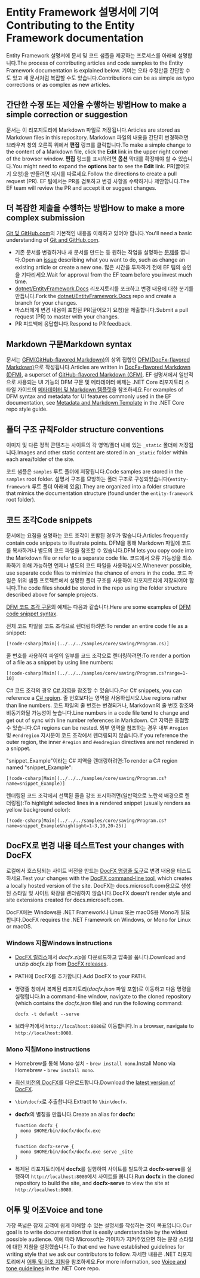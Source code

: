# <a name="contributing-to-the-entity-framework-documentation"></a><span data-ttu-id="a23e5-101">Entity Framework 설명서에 기여</span><span class="sxs-lookup"><span data-stu-id="a23e5-101">Contributing to the Entity Framework documentation</span></span>

<span data-ttu-id="a23e5-102">Entity Framework 설명서에 문서 및 코드 샘플을 제공하는 프로세스를 아래에 설명합니다.</span><span class="sxs-lookup"><span data-stu-id="a23e5-102">The process of contributing articles and code samples to the Entity Framework documentation is explained below.</span></span> <span data-ttu-id="a23e5-103">기여는 오타 수정만큼 간단할 수도 있고 새 문서처럼 복잡할 수도 있습니다.</span><span class="sxs-lookup"><span data-stu-id="a23e5-103">Contributions can be as simple as typo corrections or as complex as new articles.</span></span>

## <a name="how-to-make-a-simple-correction-or-suggestion"></a><span data-ttu-id="a23e5-104">간단한 수정 또는 제안을 수행하는 방법</span><span class="sxs-lookup"><span data-stu-id="a23e5-104">How to make a simple correction or suggestion</span></span>

<span data-ttu-id="a23e5-105">문서는 이 리포지토리에 Markdown 파일로 저장됩니다.</span><span class="sxs-lookup"><span data-stu-id="a23e5-105">Articles are stored as Markdown files in this repository.</span></span> <span data-ttu-id="a23e5-106">Markdown 파일의 내용을 간단히 변경하려면 브라우저 창의 오른쪽 위에서 **편집** 링크를 클릭합니다.</span><span class="sxs-lookup"><span data-stu-id="a23e5-106">To make a simple change to the content of a Markdown file, click the **Edit** link in the upper right corner of the browser window.</span></span> <span data-ttu-id="a23e5-107">**편집** 링크를 표시하려면 **옵션** 막대를 확장해야 할 수 있습니다.</span><span class="sxs-lookup"><span data-stu-id="a23e5-107">You might need to expand the **options** bar to see the **Edit** link.</span></span> <span data-ttu-id="a23e5-108">PR(끌어오기 요청)을 만들려면 지시를 따르세요.</span><span class="sxs-lookup"><span data-stu-id="a23e5-108">Follow the directions to create a pull request (PR).</span></span> <span data-ttu-id="a23e5-109">EF 팀에서는 PR을 검토하고 변경 사항을 수락하거나 제안합니다.</span><span class="sxs-lookup"><span data-stu-id="a23e5-109">The EF team will review the PR and accept it or suggest changes.</span></span>

## <a name="how-to-make-a-more-complex-submission"></a><span data-ttu-id="a23e5-110">더 복잡한 제출을 수행하는 방법</span><span class="sxs-lookup"><span data-stu-id="a23e5-110">How to make a more complex submission</span></span>

<span data-ttu-id="a23e5-111">[Git 및 GitHub.com](https://guides.github.com/activities/hello-world/)의 기본적인 내용을 이해하고 있어야 합니다.</span><span class="sxs-lookup"><span data-stu-id="a23e5-111">You'll need a basic understanding of [Git and GitHub.com](https://guides.github.com/activities/hello-world/).</span></span>

* <span data-ttu-id="a23e5-112">기존 문서를 변경하거나 새 문서를 만드는 등 원하는 작업을 설명하는 [문제](https://github.com/dotnet/EntityFramework.Docs/issues/new)를 엽니다.</span><span class="sxs-lookup"><span data-stu-id="a23e5-112">Open an [issue](https://github.com/dotnet/EntityFramework.Docs/issues/new) describing what you want to do, such as change an existing article or create a new one.</span></span> <span data-ttu-id="a23e5-113">많은 시간을 투자하기 전에 EF 팀의 승인을 기다리세요.</span><span class="sxs-lookup"><span data-stu-id="a23e5-113">Wait for approval from the EF team before you invest much time.</span></span>
* <span data-ttu-id="a23e5-114">[dotnet/EntityFramework.Docs](https://github.com/dotnet/EntityFramework.Docs/) 리포지토리를 포크하고 변경 내용에 대한 분기를 만듭니다.</span><span class="sxs-lookup"><span data-stu-id="a23e5-114">Fork the [dotnet/EntityFramework.Docs](https://github.com/dotnet/EntityFramework.Docs/) repo and create a branch for your changes.</span></span>
* <span data-ttu-id="a23e5-115">마스터에게 변경 내용이 포함된 PR(끌어오기 요청)을 제출합니다.</span><span class="sxs-lookup"><span data-stu-id="a23e5-115">Submit a pull request (PR) to master with your changes.</span></span>
* <span data-ttu-id="a23e5-116">PR 피드백에 응답합니다.</span><span class="sxs-lookup"><span data-stu-id="a23e5-116">Respond to PR feedback.</span></span>

## <a name="markdown-syntax"></a><span data-ttu-id="a23e5-117">Markdown 구문</span><span class="sxs-lookup"><span data-stu-id="a23e5-117">Markdown syntax</span></span>

<span data-ttu-id="a23e5-118">문서는 [GFM(GitHub-flavored Markdown)](https://guides.github.com/features/mastering-markdown/)의 상위 집합인 [DFM(DocFx-flavored Markdown)](http://dotnet.github.io/docfx/spec/docfx_flavored_markdown.html)으로 작성됩니다.</span><span class="sxs-lookup"><span data-stu-id="a23e5-118">Articles are written in [DocFx-flavored Markdown (DFM)](http://dotnet.github.io/docfx/spec/docfx_flavored_markdown.html), a superset of [GitHub-flavored Markdown (GFM)](https://guides.github.com/features/mastering-markdown/).</span></span> <span data-ttu-id="a23e5-119">EF 설명서에서 일반적으로 사용되는 UI 기능의 DFM 구문 및 메타데이터 예제는 .NET Core 리포지토리 스타일 가이드의 [메타데이터 및 Markdown 템플릿](https://github.com/dotnet/docs/blob/master/styleguide/template.md)을 참조하세요.</span><span class="sxs-lookup"><span data-stu-id="a23e5-119">For examples of DFM syntax and metadata for UI features commonly used in the EF documentation, see [Metadata and Markdown Template](https://github.com/dotnet/docs/blob/master/styleguide/template.md) in the .NET Core repo style guide.</span></span>

## <a name="folder-structure-conventions"></a><span data-ttu-id="a23e5-120">폴더 구조 규칙</span><span class="sxs-lookup"><span data-stu-id="a23e5-120">Folder structure conventions</span></span>

<span data-ttu-id="a23e5-121">이미지 및 다른 정적 콘텐츠는 사이트의 각 영역/폴더 내에 있는 `_static` 폴더에 저장됩니다.</span><span class="sxs-lookup"><span data-stu-id="a23e5-121">Images and other static content are stored in an `_static` folder within each area/folder of the site.</span></span>

<span data-ttu-id="a23e5-122">코드 샘플은 `samples` 루트 폴더에 저장됩니다.</span><span class="sxs-lookup"><span data-stu-id="a23e5-122">Code samples are stored in the `samples` root folder.</span></span> <span data-ttu-id="a23e5-123">설명서 구조를 모방하는 폴더 구조로 구성되었습니다(`entity-framework` 루트 폴더 아래에 있음).</span><span class="sxs-lookup"><span data-stu-id="a23e5-123">They are organized into a folder structure that mimics the documentation structure (found under the `entity-framework` root folder).</span></span>

## <a name="code-snippets"></a><span data-ttu-id="a23e5-124">코드 조각</span><span class="sxs-lookup"><span data-stu-id="a23e5-124">Code snippets</span></span>

<span data-ttu-id="a23e5-125">문서에는 요점을 설명하는 코드 조각이 포함된 경우가 많습니다.</span><span class="sxs-lookup"><span data-stu-id="a23e5-125">Articles frequently contain code snippets to illustrate points.</span></span> <span data-ttu-id="a23e5-126">DFM을 통해 Markdown 파일에 코드를 복사하거나 별도의 코드 파일을 참조할 수 있습니다.</span><span class="sxs-lookup"><span data-stu-id="a23e5-126">DFM lets you copy code into the Markdown file or refer to a separate code file.</span></span> <span data-ttu-id="a23e5-127">코드에서 오류 가능성을 최소화하기 위해 가능하면 언제나 별도의 코드 파일을 사용하십시오.</span><span class="sxs-lookup"><span data-stu-id="a23e5-127">Whenever possible, use separate code files to minimize the chance of errors in the code.</span></span> <span data-ttu-id="a23e5-128">코드 파일은 위의 샘플 프로젝트에서 설명한 폴더 구조를 사용하여 리포지토리에 저장되어야 합니다.</span><span class="sxs-lookup"><span data-stu-id="a23e5-128">The code files should be stored in the repo using the folder structure described above for sample projects.</span></span>

<span data-ttu-id="a23e5-129">[DFM 코드 조각 구문](http://dotnet.github.io/docfx/spec/docfx_flavored_markdown.html#code-snippet)의 예제는 다음과 같습니다.</span><span class="sxs-lookup"><span data-stu-id="a23e5-129">Here are some examples of [DFM code snippet syntax](http://dotnet.github.io/docfx/spec/docfx_flavored_markdown.html#code-snippet).</span></span>

<span data-ttu-id="a23e5-130">전체 코드 파일을 코드 조각으로 렌더링하려면:</span><span class="sxs-lookup"><span data-stu-id="a23e5-130">To render an entire code file as a snippet:</span></span>

``` none
[!code-csharp[Main](../../../samples/core/saving/Program.cs)]
```

<span data-ttu-id="a23e5-131">줄 번호를 사용하여 파일의 일부를 코드 조각으로 렌더링하려면:</span><span class="sxs-lookup"><span data-stu-id="a23e5-131">To render a portion of a file as a snippet by using line numbers:</span></span>

``` none
[!code-csharp[Main](../../../samples/core/saving/Program.cs?range=1-10]
```

<span data-ttu-id="a23e5-132">C# 코드 조각의 경우 [C# 지역](https://msdn.microsoft.com/library/9a1ybwek.aspx)을 참조할 수 있습니다.</span><span class="sxs-lookup"><span data-stu-id="a23e5-132">For C# snippets, you can reference a [C# region](https://msdn.microsoft.com/library/9a1ybwek.aspx).</span></span> <span data-ttu-id="a23e5-133">줄 번호보다는 영역을 사용하십시오.</span><span class="sxs-lookup"><span data-stu-id="a23e5-133">Use regions rather than line numbers.</span></span> <span data-ttu-id="a23e5-134">코드 파일의 줄 번호는 변경되거나, Markdown의 줄 번호 참조와 비동기화될 가능성이 높습니다.</span><span class="sxs-lookup"><span data-stu-id="a23e5-134">Line numbers in a code file tend to change and get out of sync with line number references in Markdown.</span></span> <span data-ttu-id="a23e5-135">C# 지역은 중첩할 수 있습니다.</span><span class="sxs-lookup"><span data-stu-id="a23e5-135">C# regions can be nested.</span></span> <span data-ttu-id="a23e5-136">외부 영역을 참조하는 경우 내부 `#region` 및 `#endregion` 지시문이 코드 조각에서 렌더링되지 않습니다.</span><span class="sxs-lookup"><span data-stu-id="a23e5-136">If you reference the outer region, the inner `#region` and `#endregion` directives are not rendered in a snippet.</span></span>

<span data-ttu-id="a23e5-137">"snippet_Example"이라는 C# 지역을 렌더링하려면:</span><span class="sxs-lookup"><span data-stu-id="a23e5-137">To render a C# region named "snippet_Example":</span></span>

``` none
[!code-csharp[Main](../../../samples/core/saving/Program.cs?name=snippet_Example)]
```

<span data-ttu-id="a23e5-138">렌더링된 코드 조각에서 선택된 줄을 강조 표시하려면(일반적으로 노란색 배경으로 렌더링됨):</span><span class="sxs-lookup"><span data-stu-id="a23e5-138">To highlight selected lines in a rendered snippet (usually renders as yellow background color):</span></span>

``` none
[!code-csharp[Main](../../../samples/core/saving/Program.cs?name=snippet_Example&highlight=1-3,10,20-25)]
```

## <a name="test-your-changes-with-docfx"></a><span data-ttu-id="a23e5-139">DocFX로 변경 내용 테스트</span><span class="sxs-lookup"><span data-stu-id="a23e5-139">Test your changes with DocFX</span></span>

<span data-ttu-id="a23e5-140">로컬에서 호스팅되는 사이트 버전을 만드는 [DocFX 명령줄 도구](https://dotnet.github.io/docfx/tutorial/docfx_getting_started.html#2-use-docfx-as-a-command-line-tool)로 변경 내용을 테스트하세요.</span><span class="sxs-lookup"><span data-stu-id="a23e5-140">Test your changes with the [DocFX command-line tool](https://dotnet.github.io/docfx/tutorial/docfx_getting_started.html#2-use-docfx-as-a-command-line-tool), which creates a locally hosted version of the site.</span></span> <span data-ttu-id="a23e5-141">DocFX는 docs.microsoft.com용으로 생성된 스타일 및 사이트 확장을 렌더링하지 않습니다.</span><span class="sxs-lookup"><span data-stu-id="a23e5-141">DocFX doesn't render style and site extensions created for docs.microsoft.com.</span></span>

<span data-ttu-id="a23e5-142">DocFX에는 Windows용 .NET Framework나 Linux 또는 macOS용 Mono가 필요합니다.</span><span class="sxs-lookup"><span data-stu-id="a23e5-142">DocFX requires the .NET Framework on Windows, or Mono for Linux or macOS.</span></span>

### <a name="windows-instructions"></a><span data-ttu-id="a23e5-143">Windows 지침</span><span class="sxs-lookup"><span data-stu-id="a23e5-143">Windows instructions</span></span>

* <span data-ttu-id="a23e5-144">[DocFX 릴리스](https://github.com/dotnet/docfx/releases)에서 *docfx.zip*을 다운로드하고 압축을 풉니다.</span><span class="sxs-lookup"><span data-stu-id="a23e5-144">Download and unzip *docfx.zip* from [DocFX releases](https://github.com/dotnet/docfx/releases).</span></span>
* <span data-ttu-id="a23e5-145">PATH에 DocFX를 추가합니다.</span><span class="sxs-lookup"><span data-stu-id="a23e5-145">Add DocFX to your PATH.</span></span>
* <span data-ttu-id="a23e5-146">명령줄 창에서 복제된 리포지토리(*docfx.json* 파일 포함)로 이동하고 다음 명령을 실행합니다.</span><span class="sxs-lookup"><span data-stu-id="a23e5-146">In a command-line window, navigate to the cloned repository (which contains the *docfx.json* file) and run the following command:</span></span>

   ``` console
   docfx -t default --serve
   ```

* <span data-ttu-id="a23e5-147">브라우저에서 `http://localhost:8080`로 이동합니다.</span><span class="sxs-lookup"><span data-stu-id="a23e5-147">In a browser, navigate to `http://localhost:8080`.</span></span>

### <a name="mono-instructions"></a><span data-ttu-id="a23e5-148">Mono 지침</span><span class="sxs-lookup"><span data-stu-id="a23e5-148">Mono instructions</span></span>

* <span data-ttu-id="a23e5-149">Homebrew를 통해 Mono 설치 - `brew install mono`.</span><span class="sxs-lookup"><span data-stu-id="a23e5-149">Install Mono via Homebrew - `brew install mono`.</span></span>
* <span data-ttu-id="a23e5-150">[최신 버전의 DocFX](https://github.com/dotnet/docfx/releases/tag/v2.7.2)를 다운로드합니다.</span><span class="sxs-lookup"><span data-stu-id="a23e5-150">Download the [latest version of DocFX](https://github.com/dotnet/docfx/releases/tag/v2.7.2).</span></span>
* <span data-ttu-id="a23e5-151">`\bin\docfx`로 추출합니다.</span><span class="sxs-lookup"><span data-stu-id="a23e5-151">Extract to `\bin\docfx`.</span></span>
* <span data-ttu-id="a23e5-152">**docfx**의 별칭을 만듭니다.</span><span class="sxs-lookup"><span data-stu-id="a23e5-152">Create an alias for **docfx**:</span></span>

  ``` console
  function docfx {
    mono $HOME/bin/docfx/docfx.exe
  }

  function docfx-serve {
    mono $HOME/bin/docfx/docfx.exe serve _site
  }
  ```

* <span data-ttu-id="a23e5-153">복제된 리포지토리에서 **docfx**를 실행하여 사이트를 빌드하고 **docfx-serve**를 실행하여 `http://localhost:8080`에서 사이트를 봅니다.</span><span class="sxs-lookup"><span data-stu-id="a23e5-153">Run **docfx** in the cloned repository to build the site, and **docfx-serve** to view the site at `http://localhost:8080`.</span></span>

## <a name="voice-and-tone"></a><span data-ttu-id="a23e5-154">어투 및 어조</span><span class="sxs-lookup"><span data-stu-id="a23e5-154">Voice and tone</span></span>

<span data-ttu-id="a23e5-155">가장 폭넓은 잠재 고객이 쉽게 이해할 수 있는 설명서를 작성하는 것이 목표입니다.</span><span class="sxs-lookup"><span data-stu-id="a23e5-155">Our goal is to write documentation that is easily understandable by the widest possible audience.</span></span> <span data-ttu-id="a23e5-156">이에 따라 Microsoft는 기여자가 지켜주었으면 하는 문장 스타일에 대한 지침을 설정했습니다.</span><span class="sxs-lookup"><span data-stu-id="a23e5-156">To that end we have established guidelines for writing style that we ask our contributors to follow.</span></span> <span data-ttu-id="a23e5-157">자세한 내용은 .NET 리포지토리에서 [어투 및 어조 지침](https://github.com/dotnet/docs/blob/master/styleguide/voice-tone.md)을 참조하세요.</span><span class="sxs-lookup"><span data-stu-id="a23e5-157">For more information, see [Voice and tone guidelines](https://github.com/dotnet/docs/blob/master/styleguide/voice-tone.md) in the .NET Core repo.</span></span>
